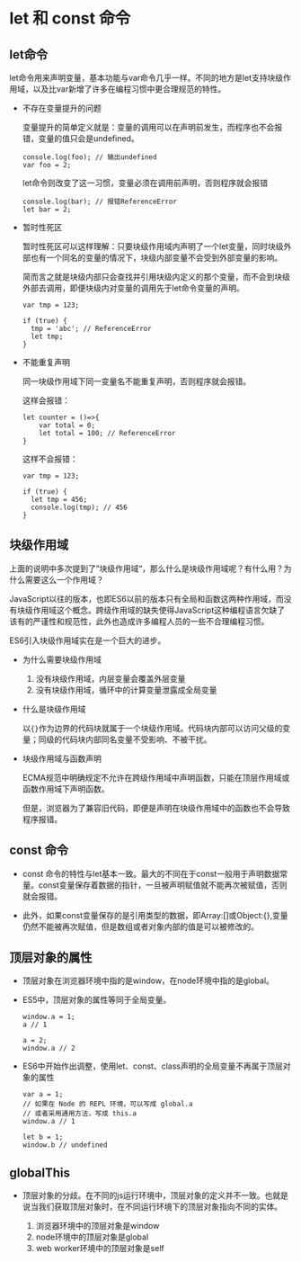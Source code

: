 # let 和 const 命令

## let命令

let命令用来声明变量，基本功能与var命令几乎一样。不同的地方是let支持块级作用域，以及比var新增了许多在编程习惯中更合理规范的特性。

- 不存在变量提升的问题

    变量提升的简单定义就是：变量的调用可以在声明前发生，而程序也不会报错，变量的值只会是undefined。
    ```
    console.log(foo); // 输出undefined
    var foo = 2;
    ```
    let命令则改变了这一习惯，变量必须在调用前声明，否则程序就会报错
    ```
    console.log(bar); // 报错ReferenceError
    let bar = 2;
    ```

- 暂时性死区

    暂时性死区可以这样理解：只要块级作用域内声明了一个let变量，同时块级外部也有一个同名的变量的情况下，块级内部变量不会受到外部变量的影响。
    
    简而言之就是块级内部只会查找并引用块级内定义的那个变量，而不会到块级外部去调用，即便块级内对变量的调用先于let命令变量的声明。

    ```
    var tmp = 123;

    if (true) {
      tmp = 'abc'; // ReferenceError
      let tmp;
    }

    ```

- 不能重复声明

    同一块级作用域下同一变量名不能重复声明，否则程序就会报错。

    这样会报错：

    ```
    let counter = ()=>{
        var total = 0;
        let total = 100; // ReferenceError
    }

    ```

    这样不会报错：
    ```
    var tmp = 123;

    if (true) {
      let tmp = 456;
      console.log(tmp); // 456
    }

    ```


## 块级作用域

上面的说明中多次提到了”块级作用域“，那么什么是块级作用域呢？有什么用？为什么需要这么一个作用域？

JavaScript以往的版本，也即ES6以前的版本只有全局和函数这两种作用域，而没有块级作用域这个概念。跨级作用域的缺失使得JavaScript这种编程语言欠缺了该有的严谨性和规范性，此外也造成许多编程人员的一些不合理编程习惯。

ES6引入块级作用域实在是一个巨大的进步。

- 为什么需要块级作用域

    1. 没有块级作用域，内层变量会覆盖外层变量
    2. 没有块级作用域，循环中的计算变量泄露成全局变量

- 什么是块级作用域

    以`{}`作为边界的代码块就属于一个块级作用域。代码块内部可以访问父级的变量；同级的代码块内部同名变量不受影响、不被干扰。

- 块级作用域与函数声明

    ECMA规范中明确规定不允许在跨级作用域中声明函数，只能在顶层作用域或函数作用域下声明函数。

    但是，浏览器为了兼容旧代码，即便是声明在块级作用域中的函数也不会导致程序报错。


## const 命令

- const 命令的特性与let基本一致。最大的不同在于const一般用于声明数据常量。const变量保存着数据的指针，一旦被声明赋值就不能再次被赋值，否则就会报错。

- 此外，如果const变量保存的是引用类型的数据，即Array:[]或Object:{},变量仍然不能被再次赋值，但是数组或者对象内部的值是可以被修改的。


## 顶层对象的属性

- 顶层对象在浏览器环境中指的是window，在node环境中指的是global。

- ES5中，顶层对象的属性等同于全局变量。

    ```
    window.a = 1;
    a // 1

    a = 2;
    window.a // 2
    ```
- ES6中开始作出调整，使用let、const、class声明的全局变量不再属于顶层对象的属性

    ```
    var a = 1;
    // 如果在 Node 的 REPL 环境，可以写成 global.a
    // 或者采用通用方法，写成 this.a
    window.a // 1

    let b = 1;
    window.b // undefined
    ```
## globalThis

- 顶层对象的分歧。在不同的js运行环境中，顶层对象的定义并不一致。也就是说当我们获取顶层对象时，在不同运行环境下的顶层对象指向不同的实体。

    1. 浏览器环境中的顶层对象是window
    2. node环境中的顶层对象是global
    3. web worker环境中的顶层对象是self





